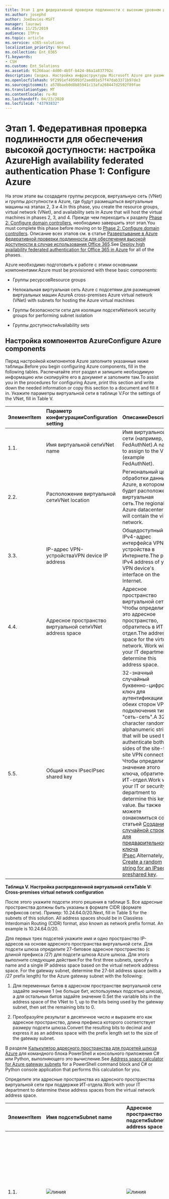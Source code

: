 ```yaml
---
title: Этап 1 для федеративной проверки подлинности с высоким уровнем доступности. Настройка Azure
ms.author: josephd
author: JoeDavies-MSFT
manager: laurawi
ms.date: 11/25/2019
audience: ITPro
ms.topic: article
ms.service: o365-solutions
localization_priority: Normal
ms.collection: Ent_O365
f1.keywords:
- CSH
ms.custom: Ent_Solutions
ms.assetid: 91266aac-4d00-4b5f-b424-86a1a837792c
description: Сводка. Настройка инфраструктуры Microsoft Azure для размещения федеративной проверки подлинности с высоким уровнем доступности для Office 365.
ms.openlocfilehash: 9f2991ef495093f2aed01e57f47dab3371b97de3
ms.sourcegitcommit: a578baeb0d8b85941c13afa268447d2592f89fae
ms.translationtype: MT
ms.contentlocale: ru-RU
ms.lasthandoff: 04/23/2020
ms.locfileid: "43793832"
---
```

# <a name="high-availability-federated-authentication-phase-1-configure-azure"></a><span data-ttu-id="2a55e-103">Этап 1. Федеративная проверка подлинности для обеспечения высокой доступности: настройка Azure</span><span class="sxs-lookup"><span data-stu-id="2a55e-103">High availability federated authentication Phase 1: Configure Azure</span></span>

<span data-ttu-id="2a55e-104">На этом этапе вы создадите группы ресурсов, виртуальную сеть (VNet) и группы доступности в Azure, где будут размещаться виртуальные машины на этапах 2, 3 и 4.</span><span class="sxs-lookup"><span data-stu-id="2a55e-104">In this phase, you create the resource groups, virtual network (VNet), and availability sets in Azure that will host the virtual machines in phases 2, 3, and 4.</span></span> <span data-ttu-id="2a55e-105">Прежде чем переходить к разделу [Phase 2: Configure domain controllers](high-availability-federated-authentication-phase-2-configure-domain-controllers.md), необходимо завершить этот этап.</span><span class="sxs-lookup"><span data-stu-id="2a55e-105">You must complete this phase before moving on to [Phase 2: Configure domain controllers](high-availability-federated-authentication-phase-2-configure-domain-controllers.md).</span></span> <span data-ttu-id="2a55e-106">Описание всех этапов см. в статье [Развертывание в Azure федеративной проверки подлинности для обеспечения высокой доступности в случае использования Office 365](deploy-high-availability-federated-authentication-for-office-365-in-azure.md).</span><span class="sxs-lookup"><span data-stu-id="2a55e-106">See [Deploy high availability federated authentication for Office 365 in Azure](deploy-high-availability-federated-authentication-for-office-365-in-azure.md) for all of the phases.</span></span>
  
<span data-ttu-id="2a55e-107">Azure необходимо подготовить к работе с этими основными компонентами:</span><span class="sxs-lookup"><span data-stu-id="2a55e-107">Azure must be provisioned with these basic components:</span></span>
  
- <span data-ttu-id="2a55e-108">Группы ресурсов</span><span class="sxs-lookup"><span data-stu-id="2a55e-108">Resource groups</span></span>
    
- <span data-ttu-id="2a55e-109">Нелокальная виртуальная сеть Azure с подсетями для размещения виртуальных машин Azure</span><span class="sxs-lookup"><span data-stu-id="2a55e-109">A cross-premises Azure virtual network (VNet) with subnets for hosting the Azure virtual machines</span></span>
    
- <span data-ttu-id="2a55e-110">Группы безопасности сети для изоляции подсети</span><span class="sxs-lookup"><span data-stu-id="2a55e-110">Network security groups for performing subnet isolation</span></span>
    
- <span data-ttu-id="2a55e-111">Группы доступности</span><span class="sxs-lookup"><span data-stu-id="2a55e-111">Availability sets</span></span>
    
## <a name="configure-azure-components"></a><span data-ttu-id="2a55e-112">Настройка компонентов Azure</span><span class="sxs-lookup"><span data-stu-id="2a55e-112">Configure Azure components</span></span>

<span data-ttu-id="2a55e-113">Перед настройкой компонентов Azure заполните указанные ниже таблицы.</span><span class="sxs-lookup"><span data-stu-id="2a55e-113">Before you begin configuring Azure components, fill in the following tables.</span></span> <span data-ttu-id="2a55e-114">Распечатайте этот раздел и запишите необходимую информацию или скопируйте его в документ и заполните там.</span><span class="sxs-lookup"><span data-stu-id="2a55e-114">To assist you in the procedures for configuring Azure, print this section and write down the needed information or copy this section to a document and fill it in.</span></span> <span data-ttu-id="2a55e-115">Укажите параметры виртуальной сети в таблице V.</span><span class="sxs-lookup"><span data-stu-id="2a55e-115">For the settings of the VNet, fill in Table V.</span></span>
  
|<span data-ttu-id="2a55e-116">**Элемент**</span><span class="sxs-lookup"><span data-stu-id="2a55e-116">**Item**</span></span>|<span data-ttu-id="2a55e-117">**Параметр конфигурации**</span><span class="sxs-lookup"><span data-stu-id="2a55e-117">**Configuration setting**</span></span>|<span data-ttu-id="2a55e-118">**Описание**</span><span class="sxs-lookup"><span data-stu-id="2a55e-118">**Description**</span></span>|<span data-ttu-id="2a55e-119">**Значение**</span><span class="sxs-lookup"><span data-stu-id="2a55e-119">**Value**</span></span>|
|:-----|:-----|:-----|:-----|
|<span data-ttu-id="2a55e-120">1.</span><span class="sxs-lookup"><span data-stu-id="2a55e-120">1.</span></span>  <br/> |<span data-ttu-id="2a55e-121">Имя виртуальной сети</span><span class="sxs-lookup"><span data-stu-id="2a55e-121">VNet name</span></span>  <br/> |<span data-ttu-id="2a55e-122">Имя виртуальной сети (например, FedAuthNet).</span><span class="sxs-lookup"><span data-stu-id="2a55e-122">A name to assign to the VNet (example FedAuthNet).</span></span>  <br/> |![линия](./media/Common-Images/TableLine.png)  <br/> |
|<span data-ttu-id="2a55e-124">2.</span><span class="sxs-lookup"><span data-stu-id="2a55e-124">2.</span></span>  <br/> |<span data-ttu-id="2a55e-125">Расположение виртуальной сети</span><span class="sxs-lookup"><span data-stu-id="2a55e-125">VNet location</span></span>  <br/> |<span data-ttu-id="2a55e-126">Региональный центр обработки данных Azure, в котором будет расположена виртуальная сеть.</span><span class="sxs-lookup"><span data-stu-id="2a55e-126">The regional Azure datacenter that will contain the virtual network.</span></span>  <br/> |![линия](./media/Common-Images/TableLine.png)  <br/> |
|<span data-ttu-id="2a55e-128">3.</span><span class="sxs-lookup"><span data-stu-id="2a55e-128">3.</span></span>  <br/> |<span data-ttu-id="2a55e-129">IP-адрес VPN-устройства</span><span class="sxs-lookup"><span data-stu-id="2a55e-129">VPN device IP address</span></span>  <br/> |<span data-ttu-id="2a55e-130">Общедоступный IPv4-адрес интерфейса VPN-устройства в Интернете.</span><span class="sxs-lookup"><span data-stu-id="2a55e-130">The public IPv4 address of your VPN device's interface on the Internet.</span></span>  <br/> |![линия](./media/Common-Images/TableLine.png)  <br/> |
|<span data-ttu-id="2a55e-132">4.</span><span class="sxs-lookup"><span data-stu-id="2a55e-132">4.</span></span>  <br/> |<span data-ttu-id="2a55e-133">Адресное пространство виртуальной сети</span><span class="sxs-lookup"><span data-stu-id="2a55e-133">VNet address space</span></span>  <br/> |<span data-ttu-id="2a55e-p103">Адресное пространство виртуальной сети. Чтобы определить это адресное пространство, обратитесь в ИТ-отдел.</span><span class="sxs-lookup"><span data-stu-id="2a55e-p103">The address space for the virtual network. Work with your IT department to determine this address space.</span></span>  <br/> |![линия](./media/Common-Images/TableLine.png)  <br/> |
|<span data-ttu-id="2a55e-137">5.</span><span class="sxs-lookup"><span data-stu-id="2a55e-137">5.</span></span>  <br/> |<span data-ttu-id="2a55e-138">Общий ключ IPsec</span><span class="sxs-lookup"><span data-stu-id="2a55e-138">IPsec shared key</span></span>  <br/> |<span data-ttu-id="2a55e-139">32-значный случайный буквенно-цифровой ключ для аутентификации обеих сторон VPN-подключения типа "сеть-сеть".</span><span class="sxs-lookup"><span data-stu-id="2a55e-139">A 32-character random, alphanumeric string that will be used to authenticate both sides of the site-to-site VPN connection.</span></span> <span data-ttu-id="2a55e-140">Чтобы определить значение этого ключа, обратитесь в ИТ-отдел.</span><span class="sxs-lookup"><span data-stu-id="2a55e-140">Work with your IT or security department to determine this key value.</span></span> <span data-ttu-id="2a55e-141">Вы также можете ознакомиться со статьей [Создание случайной строки для предварительного ключа IPsec](https://social.technet.microsoft.com/wiki/contents/articles/32330.create-a-random-string-for-an-ipsec-preshared-key.aspx).</span><span class="sxs-lookup"><span data-stu-id="2a55e-141">Alternately, see [Create a random string for an IPsec preshared key](https://social.technet.microsoft.com/wiki/contents/articles/32330.create-a-random-string-for-an-ipsec-preshared-key.aspx).</span></span>  <br/> |![линия](./media/Common-Images/TableLine.png)  <br/> |
   
 <span data-ttu-id="2a55e-143">**Таблица V. Настройка распределенной виртуальной сети**</span><span class="sxs-lookup"><span data-stu-id="2a55e-143">**Table V: Cross-premises virtual network configuration**</span></span>
  
<span data-ttu-id="2a55e-p105">После этого укажите подсети этого решения в таблице S. Все адресные пространства должны быть указаны в формате CIDR (формате префиксов сети). Пример: 10.24.64.0/20.</span><span class="sxs-lookup"><span data-stu-id="2a55e-p105">Next, fill in Table S for the subnets of this solution. All address spaces should be in Classless Interdomain Routing (CIDR) format, also known as network prefix format. An example is 10.24.64.0/20.</span></span>
  
<span data-ttu-id="2a55e-p106">Для первых трех подсетей укажите имя и одно пространство IP-адресов на основе адресного пространства виртуальной сети. Для подсети шлюза определите 27-битовое адресное пространство (с длиной префикса /27) для подсети шлюза Azure шлюза. Для этого выполните следующие действия:</span><span class="sxs-lookup"><span data-stu-id="2a55e-p106">For the first three subnets, specify a name and a single IP address space based on the virtual network address space. For the gateway subnet, determine the 27-bit address space (with a /27 prefix length) for the Azure gateway subnet with the following:</span></span>
  
1. <span data-ttu-id="2a55e-149">Для переменных битов в адресном пространстве виртуальной сети задайте значение 1 (не больше бит, используемых подсетью шлюза), а для остальных битов задайте значение 0.</span><span class="sxs-lookup"><span data-stu-id="2a55e-149">Set the variable bits in the address space of the VNet to 1, up to the bits being used by the gateway subnet, then set the remaining bits to 0.</span></span>
    
2. <span data-ttu-id="2a55e-150">Преобразуйте результат в десятичное число и выразите его как адресное пространство, длина префикса которого соответствует размеру подсети шлюза.</span><span class="sxs-lookup"><span data-stu-id="2a55e-150">Convert the resulting bits to decimal and express it as an address space with the prefix length set to the size of the gateway subnet.</span></span>
    
<span data-ttu-id="2a55e-151">В разделе [Калькулятор адресного пространства для подсетей шлюза Azure](https://gallery.technet.microsoft.com/scriptcenter/Address-prefix-calculator-a94b6eed) для командного блока PowerShell и консольного приложения C# или Python, выполняющего это вычисление.</span><span class="sxs-lookup"><span data-stu-id="2a55e-151">See [Address space calculator for Azure gateway subnets](https://gallery.technet.microsoft.com/scriptcenter/Address-prefix-calculator-a94b6eed) for a PowerShell command block and C# or Python console application that performs this calculation for you.</span></span>
  
<span data-ttu-id="2a55e-152">Определите эти адресные пространства из адресного пространства виртуальной сети при поддержке ИТ-отдела.</span><span class="sxs-lookup"><span data-stu-id="2a55e-152">Work with your IT department to determine these address spaces from the virtual network address space.</span></span>
  
|<span data-ttu-id="2a55e-153">**Элемент**</span><span class="sxs-lookup"><span data-stu-id="2a55e-153">**Item**</span></span>|<span data-ttu-id="2a55e-154">**Имя подсети**</span><span class="sxs-lookup"><span data-stu-id="2a55e-154">**Subnet name**</span></span>|<span data-ttu-id="2a55e-155">**Адресное пространство подсети**</span><span class="sxs-lookup"><span data-stu-id="2a55e-155">**Subnet address space**</span></span>|<span data-ttu-id="2a55e-156">**Назначение**</span><span class="sxs-lookup"><span data-stu-id="2a55e-156">**Purpose**</span></span>|
|:-----|:-----|:-----|:-----|
|<span data-ttu-id="2a55e-157">1.</span><span class="sxs-lookup"><span data-stu-id="2a55e-157">1.</span></span>  <br/> |![линия](./media/Common-Images/TableLine.png)  <br/> |![линия](./media/Common-Images/TableLine.png)  <br/> |<span data-ttu-id="2a55e-160">Подсеть, используемая контроллером домена доменных служб Active Directory (AD DS) и виртуальными машинами сервера синхронизации каталогов (ВМ).</span><span class="sxs-lookup"><span data-stu-id="2a55e-160">The subnet used by the Active Directory Domain Services (AD DS) domain controller and directory synchronization server virtual machines (VMs).</span></span>  <br/> |
|<span data-ttu-id="2a55e-161">2.</span><span class="sxs-lookup"><span data-stu-id="2a55e-161">2.</span></span>  <br/> |![линия](./media/Common-Images/TableLine.png)  <br/> |![линия](./media/Common-Images/TableLine.png)  <br/> |<span data-ttu-id="2a55e-164">Подсеть, используемая виртуальными машинами AD FS.</span><span class="sxs-lookup"><span data-stu-id="2a55e-164">The subnet used by the AD FS VMs.</span></span>  <br/> |
|<span data-ttu-id="2a55e-165">3.</span><span class="sxs-lookup"><span data-stu-id="2a55e-165">3.</span></span>  <br/> |![линия](./media/Common-Images/TableLine.png)  <br/> |![линия](./media/Common-Images/TableLine.png)  <br/> |<span data-ttu-id="2a55e-168">Подсеть, используемая виртуальными машинами прокси-серверов веб-приложений.</span><span class="sxs-lookup"><span data-stu-id="2a55e-168">The subnet used by the web application proxy VMs.</span></span>  <br/> |
|<span data-ttu-id="2a55e-169">4.</span><span class="sxs-lookup"><span data-stu-id="2a55e-169">4.</span></span>  <br/> |<span data-ttu-id="2a55e-170">GatewaySubnet</span><span class="sxs-lookup"><span data-stu-id="2a55e-170">GatewaySubnet</span></span>  <br/> |![линия](./media/Common-Images/TableLine.png)  <br/> |<span data-ttu-id="2a55e-172">Подсеть, используемая виртуальными машинами шлюза Azure.</span><span class="sxs-lookup"><span data-stu-id="2a55e-172">The subnet used by the Azure gateway VMs.</span></span>  <br/> |
   
 <span data-ttu-id="2a55e-173">**Таблица S. Подсети виртуальной сети**</span><span class="sxs-lookup"><span data-stu-id="2a55e-173">**Table S: Subnets in the virtual network**</span></span>
  
<span data-ttu-id="2a55e-174">После этого укажите статические IP-адреса, назначенные виртуальным машинам и экземплярам балансировщика нагрузки, в таблице I.</span><span class="sxs-lookup"><span data-stu-id="2a55e-174">Next, fill in Table I for the static IP addresses assigned to virtual machines and load balancer instances.</span></span>
  
|<span data-ttu-id="2a55e-175">**Элемент**</span><span class="sxs-lookup"><span data-stu-id="2a55e-175">**Item**</span></span>|<span data-ttu-id="2a55e-176">**Назначение**</span><span class="sxs-lookup"><span data-stu-id="2a55e-176">**Purpose**</span></span>|<span data-ttu-id="2a55e-177">**IP-адрес в подсети**</span><span class="sxs-lookup"><span data-stu-id="2a55e-177">**IP address on the subnet**</span></span>|<span data-ttu-id="2a55e-178">**Значение**</span><span class="sxs-lookup"><span data-stu-id="2a55e-178">**Value**</span></span>|
|:-----|:-----|:-----|:-----|
|<span data-ttu-id="2a55e-179">1.</span><span class="sxs-lookup"><span data-stu-id="2a55e-179">1.</span></span>  <br/> |<span data-ttu-id="2a55e-180">Статический IP-адрес первого контроллера домена</span><span class="sxs-lookup"><span data-stu-id="2a55e-180">Static IP address of the first domain controller</span></span>  <br/> |<span data-ttu-id="2a55e-181">Четвертый возможный IP-адрес для адресного пространства подсети, определенной в элементе 1 таблицы S.</span><span class="sxs-lookup"><span data-stu-id="2a55e-181">The fourth possible IP address for the address space of the subnet defined in Item 1 of Table S.</span></span>  <br/> |![линия](./media/Common-Images/TableLine.png)  <br/> |
|<span data-ttu-id="2a55e-183">2.</span><span class="sxs-lookup"><span data-stu-id="2a55e-183">2.</span></span>  <br/> |<span data-ttu-id="2a55e-184">Статический IP-адрес второго контроллера домена</span><span class="sxs-lookup"><span data-stu-id="2a55e-184">Static IP address of the second domain controller</span></span>  <br/> |<span data-ttu-id="2a55e-185">Пятый возможный IP-адрес адресного пространства подсети, определенной в элементе 1 таблицы S.</span><span class="sxs-lookup"><span data-stu-id="2a55e-185">The fifth possible IP address for the address space of the subnet defined in Item 1 of Table S.</span></span>  <br/> |![линия](./media/Common-Images/TableLine.png)  <br/> |
|<span data-ttu-id="2a55e-187">3.</span><span class="sxs-lookup"><span data-stu-id="2a55e-187">3.</span></span>  <br/> |<span data-ttu-id="2a55e-188">Статический IP-адрес сервера синхронизации службы каталогов</span><span class="sxs-lookup"><span data-stu-id="2a55e-188">Static IP address of the directory synchronization server</span></span>  <br/> |<span data-ttu-id="2a55e-189">Шестой возможный IP-адрес адресного пространства подсети, определенной в элементе 1 таблицы S.</span><span class="sxs-lookup"><span data-stu-id="2a55e-189">The sixth possible IP address for the address space of the subnet defined in Item 1 of Table S.</span></span>  <br/> |![линия](./media/Common-Images/TableLine.png)  <br/> |
|<span data-ttu-id="2a55e-191">4.</span><span class="sxs-lookup"><span data-stu-id="2a55e-191">4.</span></span>  <br/> |<span data-ttu-id="2a55e-192">Статический IP-адрес внутреннего балансировщика нагрузки для серверов AD FS</span><span class="sxs-lookup"><span data-stu-id="2a55e-192">Static IP address of the internal load balancer for the AD FS servers</span></span>  <br/> |<span data-ttu-id="2a55e-193">Четвертый возможный IP-адрес для адресного пространства подсети, определенный в элементе 2 таблицы S.</span><span class="sxs-lookup"><span data-stu-id="2a55e-193">The fourth possible IP address for the address space of the subnet defined in Item 2 of Table S.</span></span>  <br/> |![линия](./media/Common-Images/TableLine.png)  <br/> |
|<span data-ttu-id="2a55e-195">5.</span><span class="sxs-lookup"><span data-stu-id="2a55e-195">5.</span></span>  <br/> |<span data-ttu-id="2a55e-196">Статический IP-адрес первого сервера AD FS</span><span class="sxs-lookup"><span data-stu-id="2a55e-196">Static IP address of the first AD FS server</span></span>  <br/> |<span data-ttu-id="2a55e-197">Пятый возможный IP-адрес адресного пространства подсети, определенной в элементе 2 таблицы S.</span><span class="sxs-lookup"><span data-stu-id="2a55e-197">The fifth possible IP address for the address space of the subnet defined in Item 2 of Table S.</span></span>  <br/> |![линия](./media/Common-Images/TableLine.png)  <br/> |
|<span data-ttu-id="2a55e-199">6.</span><span class="sxs-lookup"><span data-stu-id="2a55e-199">6.</span></span>  <br/> |<span data-ttu-id="2a55e-200">Статический IP-адрес второго сервера AD FS</span><span class="sxs-lookup"><span data-stu-id="2a55e-200">Static IP address of the second AD FS server</span></span>  <br/> |<span data-ttu-id="2a55e-201">Шестой возможный IP-адрес адресного пространства подсети, определенной в элементе 2 таблицы S.</span><span class="sxs-lookup"><span data-stu-id="2a55e-201">The sixth possible IP address for the address space of the subnet defined in Item 2 of Table S.</span></span>  <br/> |![линия](./media/Common-Images/TableLine.png)  <br/> |
|<span data-ttu-id="2a55e-203">7.</span><span class="sxs-lookup"><span data-stu-id="2a55e-203">7.</span></span>  <br/> |<span data-ttu-id="2a55e-204">Статический IP-адрес первого прокси-сервера веб-приложений</span><span class="sxs-lookup"><span data-stu-id="2a55e-204">Static IP address of the first web application proxy server</span></span>  <br/> |<span data-ttu-id="2a55e-205">Четвертый возможный IP-адрес для адресного пространства подсети, определенный в элементе 3 таблицы S.</span><span class="sxs-lookup"><span data-stu-id="2a55e-205">The fourth possible IP address for the address space of the subnet defined in Item 3 of Table S.</span></span>  <br/> |![линия](./media/Common-Images/TableLine.png)  <br/> |
|<span data-ttu-id="2a55e-207">8.</span><span class="sxs-lookup"><span data-stu-id="2a55e-207">8.</span></span>  <br/> |<span data-ttu-id="2a55e-208">Статический IP-адрес второго прокси-сервера веб-приложений</span><span class="sxs-lookup"><span data-stu-id="2a55e-208">Static IP address of the second web application proxy server</span></span>  <br/> |<span data-ttu-id="2a55e-209">Пятый возможный IP-адрес адресного пространства подсети, определенной в элементе 3 таблицы S.</span><span class="sxs-lookup"><span data-stu-id="2a55e-209">The fifth possible IP address for the address space of the subnet defined in Item 3 of Table S.</span></span>  <br/> |![линия](./media/Common-Images/TableLine.png)  <br/> |
   
 <span data-ttu-id="2a55e-211">**Таблица I. Статические IP-адреса в виртуальной сети**</span><span class="sxs-lookup"><span data-stu-id="2a55e-211">**Table I: Static IP addresses in the virtual network**</span></span>
  
<span data-ttu-id="2a55e-212">В таблице D укажите два DNS-сервера в локальной сети, которые необходимо использовать при начальной настройке контроллеров домена в виртуальной сети. Чтобы определить этот список, обратитесь в ИТ-отдел.</span><span class="sxs-lookup"><span data-stu-id="2a55e-212">For two Domain Name System (DNS) servers in your on-premises network that you want to use when initially setting up the domain controllers in your virtual network, fill in Table D. Work with your IT department to determine this list.</span></span>
  
|<span data-ttu-id="2a55e-213">**Элемент**</span><span class="sxs-lookup"><span data-stu-id="2a55e-213">**Item**</span></span>|<span data-ttu-id="2a55e-214">**Понятное имя DNS-сервера**</span><span class="sxs-lookup"><span data-stu-id="2a55e-214">**DNS server friendly name**</span></span>|<span data-ttu-id="2a55e-215">**IP-адрес DNS-сервера**</span><span class="sxs-lookup"><span data-stu-id="2a55e-215">**DNS server IP address**</span></span>|
|:-----|:-----|:-----|
|<span data-ttu-id="2a55e-216">1.</span><span class="sxs-lookup"><span data-stu-id="2a55e-216">1.</span></span>  <br/> |![линия](./media/Common-Images/TableLine.png)  <br/> |![линия](./media/Common-Images/TableLine.png)  <br/> |
|<span data-ttu-id="2a55e-219">2.</span><span class="sxs-lookup"><span data-stu-id="2a55e-219">2.</span></span>  <br/> |![линия](./media/Common-Images/TableLine.png)  <br/> |![линия](./media/Common-Images/TableLine.png)  <br/> |
   
 <span data-ttu-id="2a55e-222">**Таблица D. Локальные DNS-сервера**</span><span class="sxs-lookup"><span data-stu-id="2a55e-222">**Table D: On-premises DNS servers**</span></span>
  
<span data-ttu-id="2a55e-223">Для маршрутизации пакетов из локальной сети в сеть Организации через VPN-подключение типа "сеть-сеть" необходимо настроить виртуальную сеть с помощью локальной сети, содержащей список адресных пространств (в нотации CIDR) для всех достижимых расположений в локальной сети Организации.</span><span class="sxs-lookup"><span data-stu-id="2a55e-223">To route packets from the cross-premises network to your organization network across the site-to-site VPN connection, you must configure the virtual network with a local network that has a list of the address spaces (in CIDR notation) for all of the reachable locations on your organization's on-premises network.</span></span> <span data-ttu-id="2a55e-224">Список адресных пространств, которые определяют локальную сеть, должен быть уникален и не должен пересекаться с адресным пространством, используемым для других виртуальных или локальных сетей.</span><span class="sxs-lookup"><span data-stu-id="2a55e-224">The list of address spaces that define your local network must be unique and must not overlap with the address space used for other virtual networks or other local networks.</span></span>
  
<span data-ttu-id="2a55e-p108">Укажите список адресных пространств локальной сети в таблице L. Обратите внимание, что представлено три пустых поля, но обычно требуется больше. Определите этот список адресных пространств при поддержке ИТ-отдела.</span><span class="sxs-lookup"><span data-stu-id="2a55e-p108">For the set of local network address spaces, fill in Table L. Note that three blank entries are listed but you will typically need more. Work with your IT department to determine this list of address spaces.</span></span>
  
|<span data-ttu-id="2a55e-227">**Элемент**</span><span class="sxs-lookup"><span data-stu-id="2a55e-227">**Item**</span></span>|<span data-ttu-id="2a55e-228">**Адресное пространство локальной сети**</span><span class="sxs-lookup"><span data-stu-id="2a55e-228">**Local network address space**</span></span>|
|:-----|:-----|
|<span data-ttu-id="2a55e-229">1.</span><span class="sxs-lookup"><span data-stu-id="2a55e-229">1.</span></span>  <br/> |![линия](./media/Common-Images/TableLine.png)  <br/> |
|<span data-ttu-id="2a55e-231">2.</span><span class="sxs-lookup"><span data-stu-id="2a55e-231">2.</span></span>  <br/> |![линия](./media/Common-Images/TableLine.png)  <br/> |
|<span data-ttu-id="2a55e-233">3.</span><span class="sxs-lookup"><span data-stu-id="2a55e-233">3.</span></span>  <br/> |![линия](./media/Common-Images/TableLine.png)  <br/> |
   
 <span data-ttu-id="2a55e-235">**Таблица L. Префиксы адресов для локальной сети**</span><span class="sxs-lookup"><span data-stu-id="2a55e-235">**Table L: Address prefixes for the local network**</span></span>
  
<span data-ttu-id="2a55e-236">Теперь приступим к созданию инфраструктуры Azure для размещения федеративной проверки подлинности для Office 365.</span><span class="sxs-lookup"><span data-stu-id="2a55e-236">Now let's begin building the Azure infrastructure to host your federated authentication for Office 365.</span></span>
  
> [!NOTE]
> <span data-ttu-id="2a55e-237">Для указанных ниже последовательностей команд используется последняя версия Azure PowerShell.</span><span class="sxs-lookup"><span data-stu-id="2a55e-237">The following command sets use the latest version of Azure PowerShell.</span></span> <span data-ttu-id="2a55e-238">Ознакомьтесь [с статьей начало работы с Azure PowerShell](https://docs.microsoft.com/powershell/azure/get-started-azureps).</span><span class="sxs-lookup"><span data-stu-id="2a55e-238">See [Get started with Azure PowerShell](https://docs.microsoft.com/powershell/azure/get-started-azureps).</span></span> 
  
<span data-ttu-id="2a55e-239">Запустите командную строку Azure PowerShell и войдите в свою учетную запись.</span><span class="sxs-lookup"><span data-stu-id="2a55e-239">First, start an Azure PowerShell prompt and login to your account.</span></span>
  
```powershell
Connect-AzAccount
```

> [!TIP]
> <span data-ttu-id="2a55e-240">Для создания блоков команд PowerShell, готовых к запуску, на основе настраиваемых параметров, используйте эту [книгу настройки Microsoft Excel](https://github.com/MicrosoftDocs/OfficeDocs-Enterprise/raw/live/Enterprise/media/deploy-high-availability-federated-authentication-for-office-365-in-azure/O365FedAuthInAzure_Config.xlsx).</span><span class="sxs-lookup"><span data-stu-id="2a55e-240">To generate ready-to-run PowerShell command blocks based on your custom settings, use this [Microsoft Excel configuration workbook](https://github.com/MicrosoftDocs/OfficeDocs-Enterprise/raw/live/Enterprise/media/deploy-high-availability-federated-authentication-for-office-365-in-azure/O365FedAuthInAzure_Config.xlsx).</span></span> 

<span data-ttu-id="2a55e-241">Получите имя подписки с помощью приведенной ниже команды.</span><span class="sxs-lookup"><span data-stu-id="2a55e-241">Get your subscription name using the following command.</span></span>
  
```powershell
Get-AzSubscription | Sort Name | Select Name
```

<span data-ttu-id="2a55e-242">Для более ранних версий Azure PowerShell используйте эту команду.</span><span class="sxs-lookup"><span data-stu-id="2a55e-242">For older versions of Azure PowerShell, use this command instead.</span></span>
  
```powershell
Get-AzSubscription | Sort Name | Select SubscriptionName
```

<span data-ttu-id="2a55e-243">Укажите свою подписку Azure.</span><span class="sxs-lookup"><span data-stu-id="2a55e-243">Set your Azure subscription.</span></span> <span data-ttu-id="2a55e-244">Замените все в кавычках, в том \< числе символы и >, указав правильное имя.</span><span class="sxs-lookup"><span data-stu-id="2a55e-244">Replace everything within the quotes, including the \< and > characters, with the correct name.</span></span>
  
```powershell
$subscrName="<subscription name>"
Select-AzSubscription -SubscriptionName $subscrName
```

<span data-ttu-id="2a55e-p111">После этого создайте новые группы ресурсов. Чтобы задать уникальные имена, отобразите уже существующие группы ресурсов с помощью указанной команды.</span><span class="sxs-lookup"><span data-stu-id="2a55e-p111">Next, create the new resource groups. To determine a unique set of resource group names, use this command to list your existing resource groups.</span></span>
  
```powershell
Get-AzResourceGroup | Sort ResourceGroupName | Select ResourceGroupName
```

<span data-ttu-id="2a55e-247">Укажите уникальные имена групп ресурсов в следующей таблице.</span><span class="sxs-lookup"><span data-stu-id="2a55e-247">Fill in the following table for the set of unique resource group names.</span></span>
  
|<span data-ttu-id="2a55e-248">**Элемент**</span><span class="sxs-lookup"><span data-stu-id="2a55e-248">**Item**</span></span>|<span data-ttu-id="2a55e-249">**Имя группы ресурсов**</span><span class="sxs-lookup"><span data-stu-id="2a55e-249">**Resource group name**</span></span>|<span data-ttu-id="2a55e-250">**Назначение**</span><span class="sxs-lookup"><span data-stu-id="2a55e-250">**Purpose**</span></span>|
|:-----|:-----|:-----|
|<span data-ttu-id="2a55e-251">1.</span><span class="sxs-lookup"><span data-stu-id="2a55e-251">1.</span></span>  <br/> |![линия](./media/Common-Images/TableLine.png)  <br/> |<span data-ttu-id="2a55e-253">Контроллеры доменов</span><span class="sxs-lookup"><span data-stu-id="2a55e-253">Domain controllers</span></span>  <br/> |
|<span data-ttu-id="2a55e-254">2.</span><span class="sxs-lookup"><span data-stu-id="2a55e-254">2.</span></span>  <br/> |![линия](./media/Common-Images/TableLine.png)  <br/> |<span data-ttu-id="2a55e-256">Серверы AD FS</span><span class="sxs-lookup"><span data-stu-id="2a55e-256">AD FS servers</span></span>  <br/> |
|<span data-ttu-id="2a55e-257">3.</span><span class="sxs-lookup"><span data-stu-id="2a55e-257">3.</span></span>  <br/> |![линия](./media/Common-Images/TableLine.png)  <br/> |<span data-ttu-id="2a55e-259">Прокси-серверы веб-приложений</span><span class="sxs-lookup"><span data-stu-id="2a55e-259">Web application proxy servers</span></span>  <br/> |
|<span data-ttu-id="2a55e-260">4.</span><span class="sxs-lookup"><span data-stu-id="2a55e-260">4.</span></span>  <br/> |![линия](./media/Common-Images/TableLine.png)  <br/> |<span data-ttu-id="2a55e-262">Элементы инфраструктуры</span><span class="sxs-lookup"><span data-stu-id="2a55e-262">Infrastructure elements</span></span>  <br/> |
   
 <span data-ttu-id="2a55e-263">**Таблица R. Группы ресурсов**</span><span class="sxs-lookup"><span data-stu-id="2a55e-263">**Table R: Resource groups**</span></span>
  
<span data-ttu-id="2a55e-264">Создайте новые группы ресурсов с помощью этих команд.</span><span class="sxs-lookup"><span data-stu-id="2a55e-264">Create your new resource groups with these commands.</span></span>
  
```powershell
$locName="<an Azure location, such as West US>"
$rgName="<Table R - Item 1 - Name column>"
New-AzResourceGroup -Name $rgName -Location $locName
$rgName="<Table R - Item 2 - Name column>"
New-AzResourceGroup -Name $rgName -Location $locName
$rgName="<Table R - Item 3 - Name column>"
New-AzResourceGroup -Name $rgName -Location $locName
$rgName="<Table R - Item 4 - Name column>"
New-AzResourceGroup -Name $rgName -Location $locName
```

<span data-ttu-id="2a55e-265">Затем создайте виртуальную сеть Azure и подсети.</span><span class="sxs-lookup"><span data-stu-id="2a55e-265">Next, you create the Azure virtual network and its subnets.</span></span>
  
```powershell
$rgName="<Table R - Item 4 - Resource group name column>"
$locName="<your Azure location>"
$vnetName="<Table V - Item 1 - Value column>"
$vnetAddrPrefix="<Table V - Item 4 - Value column>"
$dnsServers=@( "<Table D - Item 1 - DNS server IP address column>", "<Table D - Item 2 - DNS server IP address column>" )
# Get the shortened version of the location
$locShortName=(Get-AzResourceGroup -Name $rgName).Location

# Create the subnets
$subnet1Name="<Table S - Item 1 - Subnet name column>"
$subnet1Prefix="<Table S - Item 1 - Subnet address space column>"
$subnet1=New-AzVirtualNetworkSubnetConfig -Name $subnet1Name -AddressPrefix $subnet1Prefix
$subnet2Name="<Table S - Item 2 - Subnet name column>"
$subnet2Prefix="<Table S - Item 2 - Subnet address space column>"
$subnet2=New-AzVirtualNetworkSubnetConfig -Name $subnet2Name -AddressPrefix $subnet2Prefix
$subnet3Name="<Table S - Item 3 - Subnet name column>"
$subnet3Prefix="<Table S - Item 3 - Subnet address space column>"
$subnet3=New-AzVirtualNetworkSubnetConfig -Name $subnet3Name -AddressPrefix $subnet3Prefix
$gwSubnet4Prefix="<Table S - Item 4 - Subnet address space column>"
$gwSubnet=New-AzVirtualNetworkSubnetConfig -Name "GatewaySubnet" -AddressPrefix $gwSubnet4Prefix

# Create the virtual network
New-AzVirtualNetwork -Name $vnetName -ResourceGroupName $rgName -Location $locName -AddressPrefix $vnetAddrPrefix -Subnet $gwSubnet,$subnet1,$subnet2,$subnet3 -DNSServer $dnsServers

```

<span data-ttu-id="2a55e-266">Затем создайте группы безопасности сети для каждой подсети с виртуальными машинами.</span><span class="sxs-lookup"><span data-stu-id="2a55e-266">Next, you create network security groups for each subnet that has virtual machines.</span></span> <span data-ttu-id="2a55e-267">Для выполнения изоляции подсети можно добавить правила для определенных типов трафика, разрешенного или запрещенного для группы безопасности сети в подсети.</span><span class="sxs-lookup"><span data-stu-id="2a55e-267">To perform subnet isolation, you can add rules for the specific types of traffic allowed or denied to the network security group of a subnet.</span></span>
  
```powershell
# Create network security groups
$vnet=Get-AzVirtualNetwork -ResourceGroupName $rgName -Name $vnetName

New-AzNetworkSecurityGroup -Name $subnet1Name -ResourceGroupName $rgName -Location $locShortName
$nsg=Get-AzNetworkSecurityGroup -Name $subnet1Name -ResourceGroupName $rgName
Set-AzVirtualNetworkSubnetConfig -VirtualNetwork $vnet -Name $subnet1Name -AddressPrefix $subnet1Prefix -NetworkSecurityGroup $nsg

New-AzNetworkSecurityGroup -Name $subnet2Name -ResourceGroupName $rgName -Location $locShortName
$nsg=Get-AzNetworkSecurityGroup -Name $subnet2Name -ResourceGroupName $rgName
Set-AzVirtualNetworkSubnetConfig -VirtualNetwork $vnet -Name $subnet2Name -AddressPrefix $subnet2Prefix -NetworkSecurityGroup $nsg

New-AzNetworkSecurityGroup -Name $subnet3Name -ResourceGroupName $rgName -Location $locShortName
$nsg=Get-AzNetworkSecurityGroup -Name $subnet3Name -ResourceGroupName $rgName
Set-AzVirtualNetworkSubnetConfig -VirtualNetwork $vnet -Name $subnet3Name -AddressPrefix $subnet3Prefix -NetworkSecurityGroup $nsg
$vnet | Set-AzVirtualNetwork
```

<span data-ttu-id="2a55e-268">Затем используйте следующие команды, чтобы создать шлюзы для VPN-подключения типа "сеть-сеть".</span><span class="sxs-lookup"><span data-stu-id="2a55e-268">Next, use these commands to create the gateways for the site-to-site VPN connection.</span></span>
  
```powershell
$rgName="<Table R - Item 4 - Resource group name column>"
$locName="<Azure location>"
$vnetName="<Table V - Item 1 - Value column>"
$vnet=Get-AzVirtualNetwork -Name $vnetName -ResourceGroupName $rgName
$subnet=Get-AzVirtualNetworkSubnetConfig -VirtualNetwork $vnet -Name "GatewaySubnet"

# Attach a virtual network gateway to a public IP address and the gateway subnet
$publicGatewayVipName="PublicIPAddress"
$vnetGatewayIpConfigName="PublicIPConfig"
New-AzPublicIpAddress -Name $vnetGatewayIpConfigName -ResourceGroupName $rgName -Location $locName -AllocationMethod Dynamic
$publicGatewayVip=Get-AzPublicIpAddress -Name $vnetGatewayIpConfigName -ResourceGroupName $rgName
$vnetGatewayIpConfig=New-AzVirtualNetworkGatewayIpConfig -Name $vnetGatewayIpConfigName -PublicIpAddressId $publicGatewayVip.Id -Subnet $subnet

# Create the Azure gateway
$vnetGatewayName="AzureGateway"
$vnetGateway=New-AzVirtualNetworkGateway -Name $vnetGatewayName -ResourceGroupName $rgName -Location $locName -GatewayType Vpn -VpnType RouteBased -IpConfigurations $vnetGatewayIpConfig

# Create the gateway for the local network
$localGatewayName="LocalNetGateway"
$localGatewayIP="<Table V - Item 3 - Value column>"
$localNetworkPrefix=@( <comma-separated, double-quote enclosed list of the local network address prefixes from Table L, example: "10.1.0.0/24", "10.2.0.0/24"> )
$localGateway=New-AzLocalNetworkGateway -Name $localGatewayName -ResourceGroupName $rgName -Location $locName -GatewayIpAddress $localGatewayIP -AddressPrefix $localNetworkPrefix

# Define the Azure virtual network VPN connection
$vnetConnectionName="S2SConnection"
$vnetConnectionKey="<Table V - Item 5 - Value column>"
$vnetConnection=New-AzVirtualNetworkGatewayConnection -Name $vnetConnectionName -ResourceGroupName $rgName -Location $locName -ConnectionType IPsec -SharedKey $vnetConnectionKey -VirtualNetworkGateway1 $vnetGateway -LocalNetworkGateway2 $localGateway

```

> [!NOTE]
> <span data-ttu-id="2a55e-269">Федеративная проверка подлинности для отдельных пользователей не зависит от локальных ресурсов.</span><span class="sxs-lookup"><span data-stu-id="2a55e-269">Federated authentication of individual users does not rely on any on-premises resources.</span></span> <span data-ttu-id="2a55e-270">Однако если VPN-подключение типа "сеть-сеть" становится недоступным, контроллеры домена в виртуальной сети не будут получать обновления учетных записей пользователей и групп, которые были сделаны в локальных доменных службах Active Directory.</span><span class="sxs-lookup"><span data-stu-id="2a55e-270">However, if this site-to-site VPN connection becomes unavailable, the domain controllers in the VNet will not receive updates to user accounts and groups made in the on-premises Active Directory Domain Services.</span></span> <span data-ttu-id="2a55e-271">Чтобы это не происходило, можно настроить высокий уровень доступности для VPN-подключения типа "сеть-сеть".</span><span class="sxs-lookup"><span data-stu-id="2a55e-271">To ensure this does not happen, you can configure high availability for your site-to-site VPN connection.</span></span> <span data-ttu-id="2a55e-272">Дополнительные сведения см в разделе [высокодоступное подключение между локальными и виртуальными виртуальными машинами](https://docs.microsoft.com/azure/vpn-gateway/vpn-gateway-highlyavailable)</span><span class="sxs-lookup"><span data-stu-id="2a55e-272">For more information, see [Highly Available Cross-Premises and VNet-to-VNet Connectivity](https://docs.microsoft.com/azure/vpn-gateway/vpn-gateway-highlyavailable)</span></span>
  
<span data-ttu-id="2a55e-273">После этого запишите общедоступный IPv4-адрес VPN-шлюза Azure для виртуальной сети из результата этой команды:</span><span class="sxs-lookup"><span data-stu-id="2a55e-273">Next, record the public IPv4 address of the Azure VPN gateway for your virtual network from the display of this command:</span></span>
  
```powershell
Get-AzPublicIpAddress -Name $publicGatewayVipName -ResourceGroupName $rgName
```

<span data-ttu-id="2a55e-274">Затем настройте локальное VPN-устройство для подключения к VPN-шлюзу Azure.</span><span class="sxs-lookup"><span data-stu-id="2a55e-274">Next, configure your on-premises VPN device to connect to the Azure VPN gateway.</span></span> <span data-ttu-id="2a55e-275">Дополнительную информацию можно узнать в статье [Настройка VPN-устройства](https://docs.microsoft.com/azure/vpn-gateway/vpn-gateway-about-vpn-devices).</span><span class="sxs-lookup"><span data-stu-id="2a55e-275">For more information, see [Configure your VPN device](https://docs.microsoft.com/azure/vpn-gateway/vpn-gateway-about-vpn-devices).</span></span>
  
<span data-ttu-id="2a55e-276">Чтобы настроить локальное VPN-устройство, вам потребуется следующее:</span><span class="sxs-lookup"><span data-stu-id="2a55e-276">To configure your on-premises VPN device, you will need the following:</span></span>
  
- <span data-ttu-id="2a55e-277">Общедоступный IPv4-адрес VPN-шлюза Azure.</span><span class="sxs-lookup"><span data-stu-id="2a55e-277">The public IPv4 address of the Azure VPN gateway.</span></span>
    
- <span data-ttu-id="2a55e-278">Предварительный ключ IPsec для VPN-подключения типа "сеть-сеть" (таблица V, элемент 5, столбец "значение").</span><span class="sxs-lookup"><span data-stu-id="2a55e-278">The IPsec pre-shared key for the site-to-site VPN connection (Table V - Item 5 - Value column).</span></span>
    
<span data-ttu-id="2a55e-p115">Убедитесь, что адресное пространство виртуальной сети доступно из локальной сети. Для этого добавьте маршрут, соответствующий адресному пространству виртуальной сети на вашем VPN-устройстве и сообщите этот маршрут остальной инфраструктуре маршрутизации в сети организации. Чтобы определить, как это сделать, обратитесь в ИТ-отдел.</span><span class="sxs-lookup"><span data-stu-id="2a55e-p115">Next, ensure that the address space of the virtual network is reachable from your on-premises network. This is usually done by adding a route corresponding to the virtual network address space to your VPN device and then advertising that route to the rest of the routing infrastructure of your organization network. Work with your IT department to determine how to do this.</span></span>
  
<span data-ttu-id="2a55e-p116">После этого определите имена четырех групп доступности. Заполните таблицу A.</span><span class="sxs-lookup"><span data-stu-id="2a55e-p116">Next, define the names of three availability sets. Fill out Table A.</span></span> 
  
|<span data-ttu-id="2a55e-284">**Элемент**</span><span class="sxs-lookup"><span data-stu-id="2a55e-284">**Item**</span></span>|<span data-ttu-id="2a55e-285">**Назначение**</span><span class="sxs-lookup"><span data-stu-id="2a55e-285">**Purpose**</span></span>|<span data-ttu-id="2a55e-286">**Имя группы доступности**</span><span class="sxs-lookup"><span data-stu-id="2a55e-286">**Availability set name**</span></span>|
|:-----|:-----|:-----|
|<span data-ttu-id="2a55e-287">1.</span><span class="sxs-lookup"><span data-stu-id="2a55e-287">1.</span></span>  <br/> |<span data-ttu-id="2a55e-288">Контроллеры доменов</span><span class="sxs-lookup"><span data-stu-id="2a55e-288">Domain controllers</span></span>  <br/> |![линия](./media/Common-Images/TableLine.png)  <br/> |
|<span data-ttu-id="2a55e-290">2.</span><span class="sxs-lookup"><span data-stu-id="2a55e-290">2.</span></span>  <br/> |<span data-ttu-id="2a55e-291">Серверы AD FS</span><span class="sxs-lookup"><span data-stu-id="2a55e-291">AD FS servers</span></span>  <br/> |![линия](./media/Common-Images/TableLine.png)  <br/> |
|<span data-ttu-id="2a55e-293">3.</span><span class="sxs-lookup"><span data-stu-id="2a55e-293">3.</span></span>  <br/> |<span data-ttu-id="2a55e-294">Прокси-серверы веб-приложений</span><span class="sxs-lookup"><span data-stu-id="2a55e-294">Web application proxy servers</span></span>  <br/> |![линия](./media/Common-Images/TableLine.png)  <br/> |
   
 <span data-ttu-id="2a55e-296">**Таблица A. Группы доступности**</span><span class="sxs-lookup"><span data-stu-id="2a55e-296">**Table A: Availability sets**</span></span>
  
<span data-ttu-id="2a55e-297">Вам потребуются эти имена при создании виртуальных машин на этапах 2, 3 и 4.</span><span class="sxs-lookup"><span data-stu-id="2a55e-297">You will need these names when you create the virtual machines in phases 2, 3, and 4.</span></span>
  
<span data-ttu-id="2a55e-298">Создайте новые группы доступности с помощью этих команд Azure PowerShell.</span><span class="sxs-lookup"><span data-stu-id="2a55e-298">Create the new availability sets with these Azure PowerShell commands.</span></span>
  
```powershell
$locName="<the Azure location for your new resource group>"
$rgName="<Table R - Item 1 - Resource group name column>"
$avName="<Table A - Item 1 - Availability set name column>"
New-AzAvailabilitySet -ResourceGroupName $rgName -Name $avName -Location $locName -Sku Aligned  -PlatformUpdateDomainCount 5 -PlatformFaultDomainCount 2
$rgName="<Table R - Item 2 - Resource group name column>"
$avName="<Table A - Item 2 - Availability set name column>"
New-AzAvailabilitySet -ResourceGroupName $rgName -Name $avName -Location $locName -Sku Aligned  -PlatformUpdateDomainCount 5 -PlatformFaultDomainCount 2
$rgName="<Table R - Item 3 - Resource group name column>"
$avName="<Table A - Item 3 - Availability set name column>"
New-AzAvailabilitySet -ResourceGroupName $rgName -Name $avName -Location $locName -Sku Aligned  -PlatformUpdateDomainCount 5 -PlatformFaultDomainCount 2
```

<span data-ttu-id="2a55e-299">Ниже показана конфигурация, полученная в результате успешного выполнения этого этапа.</span><span class="sxs-lookup"><span data-stu-id="2a55e-299">This is the configuration resulting from the successful completion of this phase.</span></span>
  
<span data-ttu-id="2a55e-300">**Этап 1. Инфраструктура Azure для федеративной проверки подлинности с высоким уровнем доступности для Office 365**</span><span class="sxs-lookup"><span data-stu-id="2a55e-300">**Phase 1: The Azure infrastructure for high availability federated authentication for Office 365**</span></span>

![Этап 1 для федеративной проверки подлинности Office 365 в Azure с инфраструктурой Azure](media/4e7ba678-07df-40ce-b372-021bf7fc91fa.png)
  
## <a name="next-step"></a><span data-ttu-id="2a55e-302">Следующий шаг</span><span class="sxs-lookup"><span data-stu-id="2a55e-302">Next step</span></span>

<span data-ttu-id="2a55e-303">Используйте [этап 2: Configure Domain Controllers](high-availability-federated-authentication-phase-2-configure-domain-controllers.md) , чтобы продолжить настройку этой рабочей нагрузки.</span><span class="sxs-lookup"><span data-stu-id="2a55e-303">Use [Phase 2: Configure domain controllers](high-availability-federated-authentication-phase-2-configure-domain-controllers.md) to continue with the configuration of this workload.</span></span>
  
## <a name="see-also"></a><span data-ttu-id="2a55e-304">См. также</span><span class="sxs-lookup"><span data-stu-id="2a55e-304">See Also</span></span>

[<span data-ttu-id="2a55e-305">Развертывание в Azure федеративной проверки подлинности для обеспечения высокой доступности в случае использования Office 365</span><span class="sxs-lookup"><span data-stu-id="2a55e-305">Deploy high availability federated authentication for Office 365 in Azure</span></span>](deploy-high-availability-federated-authentication-for-office-365-in-azure.md)
  
[<span data-ttu-id="2a55e-306">Федеративное удостоверение для среды разработки и тестирования Office 365</span><span class="sxs-lookup"><span data-stu-id="2a55e-306">Federated identity for your Office 365 dev/test environment</span></span>](federated-identity-for-your-office-365-dev-test-environment.md)
  
[<span data-ttu-id="2a55e-307">Освоение облака и гибридные решения</span><span class="sxs-lookup"><span data-stu-id="2a55e-307">Cloud adoption and hybrid solutions</span></span>](cloud-adoption-and-hybrid-solutions.yml)

[<span data-ttu-id="2a55e-308">Идентификация в Office 365 и Azure Active Directory</span><span class="sxs-lookup"><span data-stu-id="2a55e-308">Understanding Office 365 identity and Azure Active Directory</span></span>](about-office-365-identity.md)


